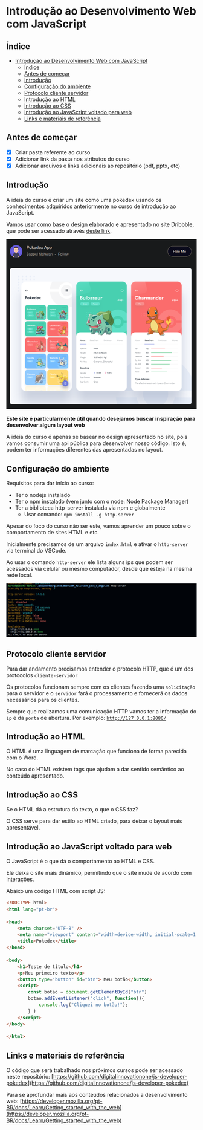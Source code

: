 # Introdução ao Desenvolvimento Web com JavaScript

## Índice

- [Introdução ao Desenvolvimento Web com JavaScript](#introdução-ao-desenvolvimento-web-com-javascript)
  - [Índice](#índice)
  - [Antes de começar](#antes-de-começar)
  - [Introdução](#introdução)
  - [Configuração do ambiente](#configuração-do-ambiente)
  - [Protocolo cliente servidor](#protocolo-cliente-servidor)
  - [Introdução ao HTML](#introdução-ao-html)
  - [Introdução ao CSS](#introdução-ao-css)
  - [Introdução ao JavaScript voltado para web](#introdução-ao-javascript-voltado-para-web)
  - [Links e materiais de referência](#links-e-materiais-de-referência)

## Antes de começar

- [x]  Criar pasta referente ao curso
- [x]  Adicionar link da pasta nos atributos do curso
- [x]  Adicionar arquivos e links adicionais ao repositório (pdf, pptx, etc)

## Introdução

A ideia do curso é criar um site como uma pokedex usando os conhecimentos adquiridos anteriormente no curso de introdução ao JavaScript.

Vamos usar como base o design elaborado e apresentado no site Dribbble, que pode ser acessado através [deste link](https://dribbble.com/shots/6540871-Pokedex-App).

![Untitled](assets/Untitled.png)

__Este site é particularmente útil quando desejamos buscar inspiração para desenvolver algum layout web__

A ideia do curso é apenas se basear no design apresentado no site, pois vamos consumir uma api pública para desenvolver nosso código. Isto é, podem ter informações diferentes das apresentadas no layout.

## Configuração do ambiente

Requisitos para dar início ao curso:

- Ter o nodejs instalado
- Ter o npm instalado (vem junto com o node: Node Package Manager)
- Ter a biblioteca http-server instalada via npm e globalmente
  - Usar comando: `npm install -g http-server`

Apesar do foco do curso não ser este, vamos aprender um pouco sobre o comportamento de sites HTML e etc.

Inicialmente precisamos de um arquivo `index.html` e ativar o `http-server` via terminal do VSCode.

Ao usar o comando `http-server` ele lista alguns ips que podem ser acessados via celular ou mesmo computador, desde que esteja na mesma rede local.

![Untitled](assets/Untitled%201.png)

## Protocolo cliente servidor

Para dar andamento precisamos entender o protocolo HTTP, que é um dos protocolos `cliente-servidor`

Os protocolos funcionam sempre com os clientes fazendo uma `solicitação` para o servidor e o `servidor` fará o processamento e fornecerá os dados necessários para os clientes.

Sempre que realizamos uma comunicação HTTP vamos ter a informação do `ip` e da `porta` de abertura. Por exemplo: [`http://127.0.0.1:8080/`](http://127.0.0.1:8080/)

## Introdução ao HTML

O HTML é uma linguagem de marcação que funciona de forma parecida com o Word.

No caso do HTML existem tags que ajudam a dar sentido semântico ao conteúdo apresentado.

## Introdução ao CSS

Se o HTML dá a estrutura do texto, o que o CSS faz?

O CSS serve para dar estilo ao HTML criado, para deixar o layout mais apresentável.

## Introdução ao JavaScript voltado para web

O JavaScript é o que dá o comportamento ao HTML e CSS.

Ele deixa o site mais dinâmico, permitindo que o site mude de acordo com interações.

Abaixo um código HTML com script JS:

```html
<!DOCTYPE html>
<html lang="pt-br">

<head>
    <meta charset="UTF-8" />
    <meta name="viewport" content="width=device-width, initial-scale=1.0" />
    <title>Pokedex</title>
</head>

<body>
    <h1>Teste de título</h1>
    <p>Meu primeiro texto</p>
    <button type="button" id="btn"> Meu botão</button>
    <script>
        const botao = document.getElementById("btn")
        botao.addEventListener("click", function(){
            console.log("Cliquei no botão!");
        } )
    </script>
</body>

</html>
```

## Links e materiais de referência

O código que será trabalhado nos próximos cursos pode ser acessado neste repositório: [https://github.com/digitalinnovationone/js-developer-pokedex](https://github.com/digitalinnovationone/js-developer-pokedex)

Para se aprofundar mais aos conteúdos relacionados a desenvolvimento web: [https://developer.mozilla.org/pt-BR/docs/Learn/Getting_started_with_the_web](https://developer.mozilla.org/pt-BR/docs/Learn/Getting_started_with_the_web)
